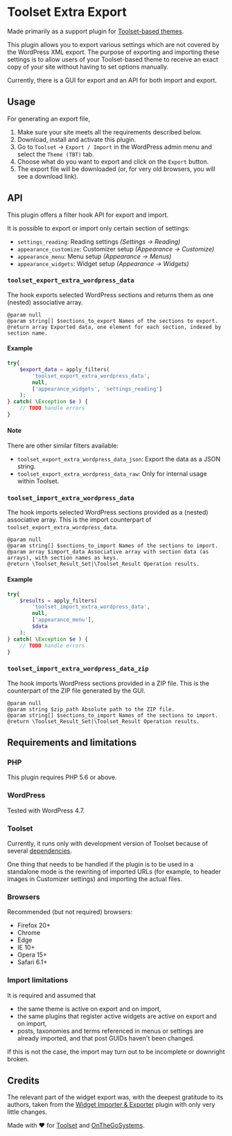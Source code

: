 # Toolset Extra Export

Made primarily as a support plugin for 
[Toolset-based themes](https://wp-types.com/2016/12/sneak-preview-toolset-based-themes/).

This plugin allows you to export various settings which are not covered by the 
WordPress XML export. The purpose of exporting and importing these settings is to 
allow users of your Toolset-based theme to receive an exact copy of your site 
without having to set options manually.

Currently, there is a GUI for export and an API for both import and export.

## Usage

For generating an export file, 

1. Make sure your site meets all the requirements described below.
2. Download, install and activate this plugin.
3. Go to `Toolset` &rarr; `Export / Import` in the WordPress admin menu
 and select the `Theme (TBT)` tab.
4. Choose what do you want to export and click on the `Export` button.
5. The export file will be downloaded (or, for very old browsers, you 
 will see a download link).

## API

This plugin offers a filter hook API for export and import.

It is possible to export or import only certain section of settings:

- `settings_reading`: Reading settings _(Settings &rarr; Reading)_
- `appearance_customize`: Customizer setup _(Appearance &rarr; Customize)_
- `appearance_menu`: Menu setup _(Appearance &rarr; Menus)_
- `appearance_widgets`: Widget setup _(Appearance &rarr; Widgets)_

### `toolset_export_extra_wordpress_data`

The hook exports selected WordPress sections and returns them as one (nested) associative array.

```
@param null
@param string[] $sections_to_export Names of the sections to export.
@return array Exported data, one element for each section, indexed by section name.
```

#### Example

```php
try{
    $export_data = apply_filters( 
        'toolset_export_extra_wordpress_data', 
        null, 
        ['appearance_widgets', 'settings_reading'] 
    );
} catch( \Exception $e ) {
    // TODO handle errors
}
```

#### Note

There are other similar filters available:

- `toolset_export_extra_wordpress_data_json`: Export the data as a JSON string.
- `toolset_export_extra_wordpress_data_raw`: Only for internal usage within Toolset.

### `toolset_import_extra_wordpress_data`

The hook imports selected WordPress sections provided as a (nested) associative array. 
This is the import counterpart of `toolset_export_extra_wordpress_data`.

```
@param null
@param string[] $sections_to_import Names of the sections to import.
@param array $import_data Associative array with section data (as arrays), with section names as keys.
@return \Toolset_Result_Set|\Toolset_Result Operation results.
```

#### Example
 
```php
try{
    $results = apply_filters( 
        'toolset_import_extra_wordpress_data', 
        null, 
        ['appearance_menu'], 
        $data 
    );
} catch( \Exception $e ) {
    // TODO handle errors
}
```

### `toolset_import_extra_wordpress_data_zip`

The hook imports WordPress sections provided in a ZIP file. This is the counterpart of
the ZIP file generated by the GUI.

```
@param null
@param string $zip_path Absolute path to the ZIP file.
@param string[] $sections_to_import Names of the sections to import.
@return \Toolset_Result_Set|\Toolset_Result Operation results.
```
 

## Requirements and limitations

### PHP

This plugin requires PHP 5.6 or above.

### WordPress

Tested with WordPress 4.7.

### Toolset

Currently, it runs only with development version of Toolset because of several [dependencies](docs/toolset_dependencies.md).

One thing that needs to be handled if the plugin is to be used in a standalone 
mode is the rewriting of imported URLs (for example, to header images in 
Customizer settings) and importing the actual files.

### Browsers

Recommended (but not required) browsers:  

- Firefox 20+
- Chrome
- Edge
- IE 10+
- Opera 15+
- Safari 6.1+

### Import limitations

It is required and assumed that 

- the same theme is active on export and on import,
- the same plugins that register active widgets are active on export and on import,
- posts, taxonomies and terms referenced in menus or settings are already imported, 
and that post GUIDs haven't been changed.
 
If this is not the case, the import may turn out to be incomplete or downright broken.

## Credits

The relevant part of the widget export was, with the deepest gratitude to its authors, taken from the 
[Widget Importer & Exporter](https://wordpress.org/plugins/widget-importer-exporter/) 
plugin with only very little changes.

Made with :heart: for [Toolset](http://toolset.com) and [OnTheGoSystems](http://onthegosystems.com).
